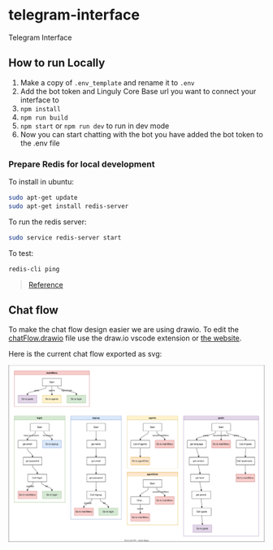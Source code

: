 # telegram-interface
Telegram Interface

## How to run Locally

1. Make a copy of `.env_template` and rename it to `.env`
1. Add the bot token and Linguly Core Base url you want to connect your interface to
1. `npm install`
1. `npm run build`
1. `npm start` or `npm run dev` to run in dev mode
1. Now you can start chatting with the bot you have added the bot token to the .env file

### Prepare Redis for local development

To install in ubuntu:
```bash
sudo apt-get update
sudo apt-get install redis-server
```

To run the redis server:
```bash
sudo service redis-server start
```

To test:
```bash
redis-cli ping
```

> [Reference](https://dev.to/fredabod/building-a-redis-powered-nodejs-application-a-step-by-step-guide-4jeb)


## Chat flow

To make the chat flow design easier we are using drawio.
To edit the [chatFlow.drawio](./chatFlow.drawio) file use the draw.io vscode extension or [the website](https://app.diagrams.net/).

Here is the current chat flow exported as svg:

![Chat flow](./chatFlow.svg)